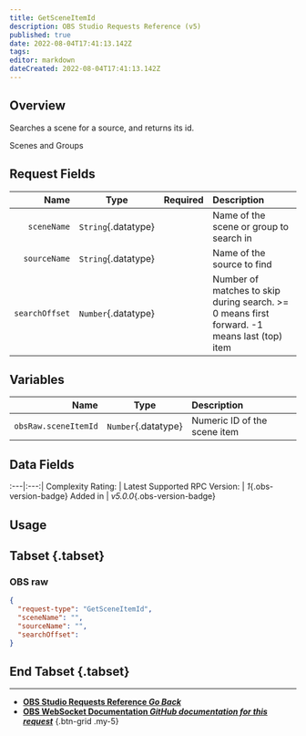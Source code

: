 ```yaml
---
title: GetSceneItemId
description: OBS Studio Requests Reference (v5)
published: true
date: 2022-08-04T17:41:13.142Z
tags: 
editor: markdown
dateCreated: 2022-08-04T17:41:13.142Z
---
```


## Overview
Searches a scene for a source, and returns its id.

Scenes and Groups

## Request Fields
Name | Type | Required| Description |
----:|:----:|:-------:|:------------|
`sceneName` | `String`{.datatype} | <i class="mdi mdi-check-bold"></i> | Name of the scene or group to search in
`sourceName` | `String`{.datatype} | <i class="mdi mdi-check-bold"></i> | Name of the source to find
`searchOffset` | `Number`{.datatype} | <i class="mdi mdi-close-thick"></i> | Number of matches to skip during search. >= 0 means first forward. -1 means last (top) item | `>= -1`{.datatype}

## Variables
Name | Type | Description | 
----:|:---------:|:------------|
`obsRaw.sceneItemId` | `Number`{.datatype} | Numeric ID of the scene item

## Data Fields
:---|:---:|
Complexity Rating: | <span class="stars stars--3"></span>
Latest Supported RPC Version: | *1*{.obs-version-badge}
Added in | *v5.0.0*{.obs-version-badge}

## Usage
## Tabset {.tabset}
### OBS raw
```json
{
  "request-type": "GetSceneItemId",
  "sceneName": "",
  "sourceName": "",
  "searchOffset": 
}
```
## End Tabset {.tabset}

---

- [<i class="mdi mdi-chevron-left"></i>**OBS Studio Requests Reference *Go Back***](/en/Broadcasters/OBS/Requests)
- [<i class="mdi mdi-github"></i> **OBS WebSocket Documentation *GitHub documentation for this request***](https://github.com/obsproject/obs-websocket/blob/master/docs/generated/protocol.md#getsceneitemid)
{.btn-grid .my-5}